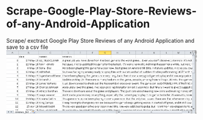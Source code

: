 # Scrape-Google-Play-Store-Reviews-of-any-Android-Application
Scrape/ exctract Google Play Store Reviews of any Android Application and save to a csv file
![alt text](googlescrapper.png)
